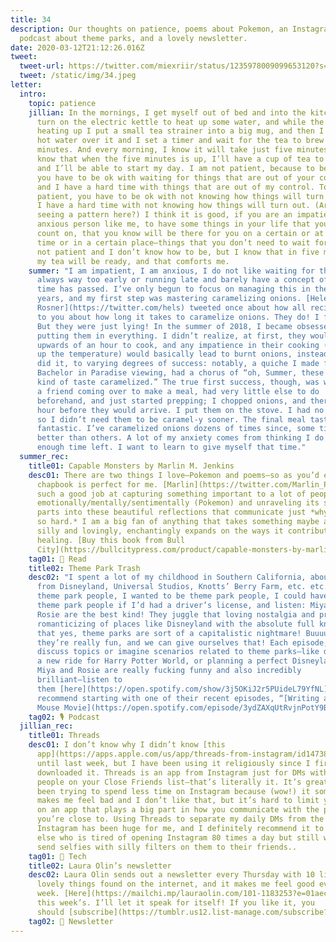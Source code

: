 ```yaml
---
title: 34
description: Our thoughts on patience, poems about Pokemon, an Instagram tip, a
  podcast about theme parks, and a lovely newsletter.
date: 2020-03-12T21:12:26.016Z
tweet:
  tweet-url: https://twitter.com/miexriir/status/1235978009099653120?s=21
  tweet: /static/img/34.jpeg
letter:
  intro:
    topic: patience
    jillian: In the mornings, I get myself out of bed and into the kitchen, and I
      turn on the electric kettle to heat up some water, and while the water is
      heating up I put a small tea strainer into a big mug, and then I pour the
      hot water over it and I set a timer and wait for the tea to brew for five
      minutes. And every morning, I know it will take just five minutes. And I
      know that when the five minutes is up, I’ll have a cup of tea to drink,
      and I’ll be able to start my day. I am not patient, because to be patient,
      you have to be ok with waiting for things that are out of your control,
      and I have a hard time with things that are out of my control. To be
      patient, you have to be ok with not knowing how things will turn out, and
      I have a hard time with not knowing how things will turn out. (Are we
      seeing a pattern here?) I think it is good, if you are an impatient and
      anxious person like me, to have some things in your life that you can
      count on, that you know will be there for you on a certain or at a certain
      time or in a certain place—things that you don’t need to wait for. I am
      not patient and I don’t know how to be, but I know that in five minutes,
      my tea will be ready, and that comforts me.
    summer: "I am impatient, I am anxious, I do not like waiting for things; I am
      always way too early or running late and barely have a concept of how much
      time has passed. I’ve only begun to focus on managing this in the last two
      years, and my first step was mastering caramelizing onions. [Helen
      Rosner](https://twitter.com/hels) tweeted once about how all recipes lie
      to you about how long it takes to caramelize onions. They do! I felt dumb!
      But they were just lying! In the summer of 2018, I became obsessed with
      putting them in everything. I didn’t realize, at first, they would take
      upwards of an hour to cook, and any impatience in their cooking (bumping
      up the temperature) would basically lead to burnt onions, instead. But I
      did it, to varying degrees of success: notably, a quiche I made for a
      Bachelor in Paradise viewing, had a chorus of “oh, Summer, these onions
      kind of taste caramelized.” The true first success, though, was when I had
      a friend coming over to make a meal, had very little else to do
      beforehand, and just started prepping; I chopped onions, and there was an
      hour before they would arrive. I put them on the stove. I had no rush, and
      so I didn’t need them to be caramel-y sooner. The final meal tasted
      fantastic. I’ve caramelized onions dozens of times since, some times
      better than others. A lot of my anxiety comes from thinking I do not have
      enough time left. I want to learn to give myself that time."
  summer_rec:
    title01: Capable Monsters by Marlin M. Jenkins
    desc01: There are two things I love—Pokemon and poems—so as you’d expect, this
      chapbook is perfect for me. [Marlin](https://twitter.com/Marlin_Poet) does
      such a good job at capturing something important to a lot of people,
      emotionally/mentally/sentimentally (Pokemon) and unraveling its smallest
      parts into these beautiful reflections that communicate just *why it hits
      so hard.* I am a big fan of anything that takes something maybe a little
      silly and lovingly, enchantingly expands on the ways it contributes to our
      healing. [Buy this book from Bull
      City](https://bullcitypress.com/product/capable-monsters-by-marlin-m-jenkins/).
    tag01: 📖 Read
    title02: Theme Park Trash
    desc02: "I spent a lot of my childhood in Southern California, about 30 minutes
      from Disneyland, Universal Studios, Knotts’ Berry Farm, etc. etc. I knew
      theme park people, I wanted to be theme park people, I could have been
      theme park people if I’d had a driver’s license, and listen: Miya and
      Rosie are the best kind! They juggle that loving nostalgia and present
      romanticizing of places like Disneyland with the absolute full knowledge
      that yes, theme parks are sort of a capitalistic nightmare! Buuuuuut
      they’re really fun, and we can give ourselves that! Each episode, they
      discuss topics or imagine scenarios related to theme parks—like designing
      a new ride for Harry Potter World, or planning a perfect Disneyland date.
      Miya and Rosie are really fucking funny and also incredibly
      brilliant—listen to
      them [here](https://open.spotify.com/show/3j5OKiJ2r5PUideL79YfNL). I’d
      recommend starting with one of their recent episodes, “[Writing a Mickey
      Mouse Movie](https://open.spotify.com/episode/3ydZAXqUtRvjnPotY9BRA6).”"
    tag02: 🎙️ Podcast
  jillian_rec:
    title01: Threads
    desc01: I don’t know why I didn’t know [this
      app](https://apps.apple.com/us/app/threads-from-instagram/id1473867767) existed
      until last week, but I have been using it religiously since I first
      downloaded it. Threads is an app from Instagram just for DMs with the
      people on your Close Friends list—that’s literally it. It’s great. I have
      been trying to spend less time on Instagram because (wow!) it sometimes
      makes me feel bad and I don’t like that, but it’s hard to limit your time
      on an app that plays a big part in how you communicate with the people
      you’re close to. Using Threads to separate my daily DMs from the rest of
      Instagram has been huge for me, and I definitely recommend it to anyone
      else who is tired of opening Instagram 80 times a day but still wants to
      send selfies with silly filters on them to their friends..
    tag01: 📱 Tech
    title02: Laura Olin’s newsletter
    desc02: Laura Olin sends out a newsletter every Thursday with 10 links to nice,
      lovely things found on the internet, and it makes me feel good every
      week. [Here](https://mailchi.mp/lauraolin.com/101-1183253?e=01aecfd511) is
      this week’s. I’ll let it speak for itself! If you like it, you
      should [subscribe](https://tumblr.us12.list-manage.com/subscribe?u=8014320de9941eaab79e8a1ce&id=a6274aff24).
    tag02: 💌 Newsletter
---
```

